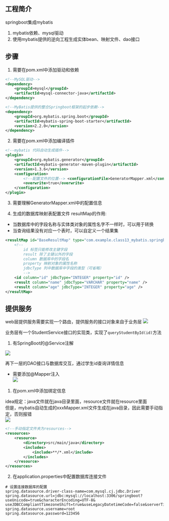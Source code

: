 ## 工程简介

springboot集成mybatis
1. mybatis依赖、mysql驱动
2. 使用mybatis提供的逆向工程生成实体bean、映射文件、dao接口

## 步骤  
1. 需要在pom.xml中添加驱动和依赖
```xml
<!--MySQL驱动-->
<dependency>
    <groupId>mysql</groupId>
    <artifactId>mysql-connector-java</artifactId>
</dependency>

<!--MyBatis提供的整合Springboot框架的起步依赖-->
<dependency>
    <groupId>org.mybatis.spring.boot</groupId>
    <artifactId>mybatis-spring-boot-starter</artifactId>
    <version>2.2.0</version>
</dependency>
```

2. 需要在pom.xml中添加编译插件
```xml
<!--mybatis 代码自动生成插件-->
<plugin>
    <groupId>org.mybatis.generator</groupId>
    <artifactId>mybatis-generator-maven-plugin</artifactId>
    <version>1.3.6</version>
    <configuration>
        <!--配置文件的位置--> <configurationFile>GeneratorMapper.xml</configurationFile> <verbose>true</verbose>
        <overwrite>true</overwrite>
    </configuration>
</plugin>
```

3. 需要理解GeneratorMapper.xml中的配置信息

4. 生成的数据库映射表配置文件
resultMap的作用:
- 当数据库中的字段名称与实体类对象的属性名字不一样时，可以用于转换
- 当查询结果没有对应一个表时，可以自定义一个结果集
```xml
<resultMap id="BaseResultMap" type="com.example.class13_mybatis.springboot.model.Student">
    <!--
        id 标签只能修改主键字段
        result 除了主键以外的字段
        column 数据库中的字段名
        property 映射对象的属性名称 
        jdbcType 列中数据库中字段的类型（可省略）
        -->
    <id column="id" jdbcType="INTEGER" property="id" />
    <result column="name" jdbcType="VARCHAR" property="name" />
    <result column="age" jdbcType="INTEGER" property="age" />
</resultMap>
```

## 提供服务  

web层提供服务需要实现一个路由，提供服务的接口对象来自于业务层
![](https://gitee.com/leekinghou/image/raw/master/img/20220114201137.png)

业务层有一个StudentService接口的实现类，实现了`queryStudentById(id)`方法  
1. 有SpringBoot的@Service注解  

![](https://gitee.com/leekinghou/image/raw/master/img/20220114201427.png)

再下一层的DAO接口与数据库交互，通过学生id查询详情信息
- 需要添加@Mapper注入  
![](https://gitee.com/leekinghou/image/raw/master/img/20220114201728.png)

1. 在pom.xml中添加绑定信息

idea规定：java文件就在java目录里面，resource文件就在resource里面  
但是，mybatis自动生成的xxxMapper.xml文件生成在java目录，因此需要手动指定，否则报错  
![](https://gitee.com/leekinghou/image/raw/master/img/20220114224911.png)

```xml
<!--手动指定文件夹为resources-->
<resources>
    <resource>
        <directory>src/main/java</directory>
        <includes>
            <include>**/*.xml</include>
        </includes>
    </resource>
</resources>
```

2. 在application.properties中配置数据库连接文件

```
# 设置连接数据库的配置
spring.datasource.driver-class-name=com.mysql.cj.jdbc.Driver
spring.datasource.url=jdbc:mysql://localhost:3306/springboot?useUnicode=true&characterEncoding=UTF-8&
useJDBCCompliantTimezoneShift=true&useLegacyDatetimeCode=false&serverTimezone=GMT%2B8
spring.datasource.username=root
spring.datasource.password=123456
```
